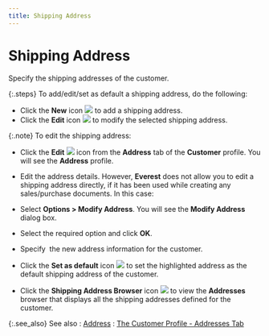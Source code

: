 ```yaml
---
title: Shipping Address
---
```


# Shipping Address


Specify the shipping addresses of the customer.


{:.steps}
To add/edit/set as default a shipping address,  do the following:

- Click the **New** icon ![]({{site.mc_baseurl}}/img/managing_customers_profile_option_new.gif) to add a shipping  address.
- Click the **Edit** icon ![]({{site.mc_baseurl}}/img/managing_customers_modify_address_icon.gif) to modify  the selected shipping address.



{:.note}
To edit the shipping address:

- Click the **Edit** ![]({{site.mc_baseurl}}/img/managing_customers_modify_address_icon.gif) icon from the **Address** tab of the **Customer** profile. You will see the **Address**  profile.
- Edit the address  details. However, **Everest** does  not allow you to edit a shipping address directly, if it has been used  while creating any sales/purchase documents. In this case:
- Select **Options 
 &gt; Modify Address**. You will see the **Modify Address** dialog  box.
- Select the required  option and click **OK**.
- Specify  the  new address information for the customer.

- Click the **Set as default** icon ![]({{site.mc_baseurl}}/img/managing_customers_set_default_address_icon.gif) to  set the highlighted address as the default shipping address of the customer.
- Click the **Shipping Address Browser** icon ![]({{site.mc_baseurl}}/img/managing_customers_addresses_browser_icon.gif) to view the **Addresses**  browser that displays all the shipping addresses defined for the customer.



{:.see_also}
See also
: [Address]({{site.mc_baseurl}}/customer-details/addresses/address_content.html)
: [The  Customer Profile - Addresses Tab]({{site.mc_baseurl}}/creating-a-customer/the-customer-profile-addresses/the_customer_profile_addresses.html)
